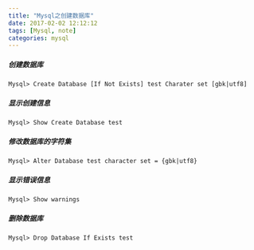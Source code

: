 ```yaml
---
title: "Mysql之创建数据库"
date: 2017-02-02 12:12:12
tags: [Mysql, note]
categories: mysql 
---
```


##### 创建数据库
`Mysql> Create Database [If Not Exists] test Charater set [gbk|utf8]`

##### 显示创建信息
`Mysql> Show Create Database test`

##### 修改数据库的字符集
`Mysql> Alter Database test character set = {gbk|utf8}`

##### 显示错误信息
`Mysql> Show warnings `

##### 删除数据库
`Mysql> Drop Database If Exists test `


